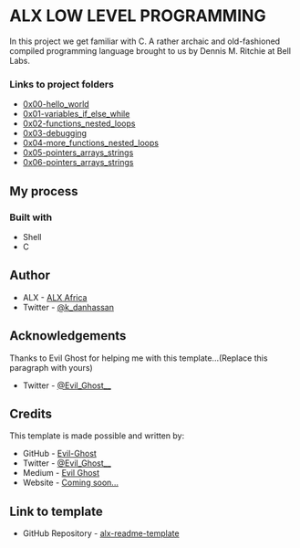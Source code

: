 # ALX LOW LEVEL PROGRAMMING

In this project we get familiar with C. A rather archaic and old-fashioned compiled programming language brought to us by Dennis M. Ritchie at Bell Labs.

### Links to project folders
  - [0x00-hello\_world][0x00-hello_world]
  - [0x01-variables\_if\_else\_while][0x01-variables_if_else_while]
  - [0x02-functions\_nested\_loops][0x02-functions_nested_loops]
  - [0x03-debugging][0x03-debugging]
  - [0x04-more\_functions\_nested\_loops][0x04-more_functions_nested_loops]
  - [0x05-pointers\_arrays\_strings][0x05-pointers_arrays_strings]
  - [0x06-pointers\_arrays\_strings][0x06-pointers_arrays_strings]

[0x00-hello_world]: ./0x00-hello_world
[0x01-variables_if_else_while]: ./0x01-variables_if_else_while
[0x02-functions_nested_loops]: ./0x02-functions_nested_loops
[0x03-debugging]: ./0x03-debugging
[0x04-more_functions_nested_loops]: ./0x04-more_functions_nested_loops
[0x05-pointers_arrays_strings]: ./0x05-pointers_arrays_strings
[0x06-pointers_arrays_strings]: ./0x06-pointers_arrays_strings

## My process

### Built with

- Shell
- C

## Author

- ALX - [ALX Africa](https://www.alxafrica.com)
- Twitter - [@k\_danhassan](https://twitter.com/k_danhassan)

## Acknowledgements

Thanks to Evil Ghost for helping me with this template...(Replace this paragraph with yours)  
- Twitter - [@Evil\_Ghost\_\_](https://www.twitter.com/evil_ghost__)

## Credits

This template is made possible and written by:
- GitHub - [Evil-Ghost](https://github.com/Evil-Ghost)
- Twitter - [@Evil\_Ghost\_\_](https://www.twitter.com/evil_ghost__)
- Medium - [Evil Ghost](https://medium.com/@evilghost)
- Website - [Coming soon...](#)

## Link to template

- GitHub Repository - [alx-readme-template](https://github.com/Evil-Ghost/alx-readme-template)
